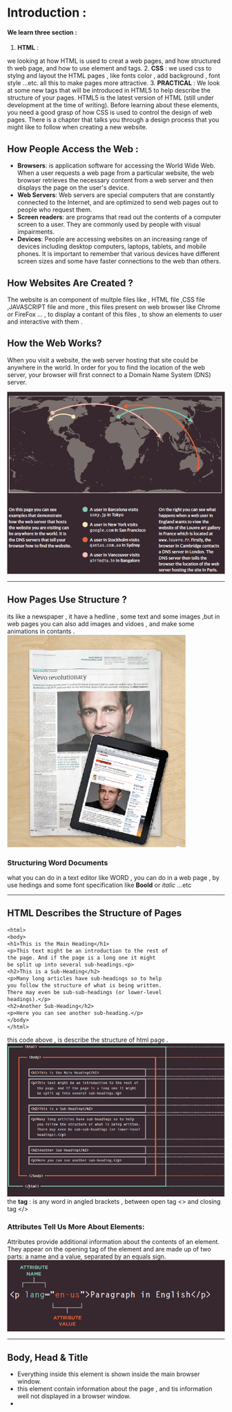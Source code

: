 # Introduction :

#### We learn three section :

1. **HTML** :
  
  we looking at how HTML is used to creat a web pages, and how structured th web page, and how to use element and tags.
2. **CSS** :
  we used css to stylng and layout the HTML pages , like fonts color , add background , font style ...etc.
  all this to make pages more attractive.
3. **PRACTICAL** :
  We look at some new tags that will be introduced in HTML5 to help describe the structure of your pages. HTML5 is the latest version of HTML (still under development at the time of writing). Before learning about these elements, you need a good grasp of how CSS is used to control the design of web pages. There is a chapter that talks you through a design process that you might like to follow when creating a new website.


## How People Access the Web :

* **Browsers**:
 is application software for accessing the World Wide Web. When a user requests a web page from a particular website, the web browser retrieves the necessary content from a web server and then displays the page on the user's device.
 * **Web Servers**:
 Web servers are special computers that are constantly connected to the Internet, and are optimized to send web pages out to people who request them.
 * **Screen readers**:
 are programs that read out the contents of a computer screen to a user. They are commonly used by people with visual impairments.
 * **Devices**:
 People are accessing websites on an increasing range of devices including desktop computers, laptops, tablets, and mobile phones. It is important to remember that various devices have different screen sizes and some have faster connections to the web than others.


## How Websites Are Created ?

The website is an component of multple files like  , HTML file ,CSS file ,JAVASCRIPT file and more , this files present on web browser like Chrome or FireFox ... , to display a contant of this files , to show an elements to user and interactive with them .


## How the Web Works?
When you visit a website, the web server hosting that site could be anywhere in the world. In order for you to find the location of the web server, your browser will first connect to a Domain Name System (DNS) server.

![How the Web Works](/image_class-01/1.png)

---

## How Pages Use Structure ?

its like a newspaper , it have a hedline , some text and some images ,but in web pages you can also add images and vidoes , and make some animations in contants .
![How Pages Use Structure](/image_class-01/2.png)


### Structuring Word Documents
what you can do in a text editor like WORD , you can do in a web page , by use hedings and some font specification like **Boold** or *italic* ...etc

---

## HTML Describes the Structure of Pages

```
<html>
<body>
<h1>This is the Main Heading</h1>
<p>This text might be an introduction to the rest of
the page. And if the page is a long one it might
be split up into several sub-headings.<p>
<h2>This is a Sub-Heading</h2>
<p>Many long articles have sub-headings so to help
you follow the structure of what is being written.
There may even be sub-sub-headings (or lower-level
headings).</p>
<h2>Another Sub-Heading</h2>
<p>Here you can see another sub-heading.</p>
</body>
</html>

```

this code above , is describe the structure of html page .
![HTML Describes the Structure of Pages](/image_class-01/3.png)
the **tag** : is any word in angled brackets , between open tag <> and closing tag </>

### Attributes Tell Us More About Elements:
Attributes provide additional information about the contents of an element. They appear on the opening tag of the element and are made up of two parts: a name and a value, separated by an equals sign.
![HTML Describes the Structure of Pages](/image_class-01/4.png)

---

## Body, Head & Title

* **<body>**
Everything inside this element is shown inside the main browser window.
* **<head>**
this element contain information about the page , and tis information well not displayed in a browser window.
* **<title>**
this element show the name of page or sometimes another information in the tab for that page .

### Creating a Web Page on a PC :

1. open any text editor.
2. write some html code.
3. save the file with .html extintion .
4. open the file uses web browser.


---
## Looking at How Other sites are Built :

when you looking at Other website , you may take an idea to start build your web site .

---

# EXTRA MARKUP 


**different versions of HTML:**

|HTML4|HTML5|
|---|---|
|a few elements added in HTML5 |web page authors do not need to close all tags, and new elements and attributes will be introduced|
|had some presentational elements to control the appearance of pages|ensure that users with older browsers will be able to view your pages|


>There are many HTML elements which have been modified or removed from HTML5. Some of them are listed below:

|Element|	In HTML5|
|---|---|
|< applet>|Changed to <object>|
|< acronym>|Changed to <abbr>|
|< dir>|	Changed to <ul>|
|< frameset>|Removed|
|< frame>|Removed|
|< noframes>|Removed|
|< strike>|	No new tag. CSS is used for this|
|< big>|	No new tag. CSS is used for this|
|< basefont>|	No new tag. CSS is used for this|
|< font>|	No new tag. CSS is used for this|
|< center>|	No new tag. CSS is used for this|
|< tt>|	No new tag. CSS is used for this|


>DOCTYPES tell browsers which version of HTML you
are using.
>You can add comments to your code between the
 < !-- and --> markers.
 The id and class attributes allow you to identify
particular elements.
The id and class attributes allow you to identify
particular elements.
The id and class attributes allow you to identify
particular elements.
< meta> tag allows you to supply all kinds of
information about your web page.
Escape characters are used to include special
characters in your pages such as <, >, and ©.


---

### Comments in HTML <!-- --->
```
<!-- start of introduction -->
<h1>Current Exhibitions</h1>
<h2>Olafur Eliasson</h2>
<!-- end of introduction -->
<!-- start of main text -->
<p>Olafur Eliasson was born in Copenhagen, Denmark
in 1967 to Icelandic parents.</p>
<p>He is known for sculptures and large-scale
installation art employing elemental materials
such as light, water, and air temperature to
enhance the viewer's experience.</p>
<!-- end of main text -->
<!--
<a href="mailto:info@example.org">Contact</a>
-->
```
anything between the comments tag well not shown in html page.

we use comment to make the code familiar you are with the page at the time of writing it, when you come back to it later (or if someone else needs to look at the code).

---
### ID Attribute:

```
<p>Water and air. So very commonplace are these
substances, they hardly attract attention - and
yet they vouchsafe our very existence.</p>
<p id="pullquote">Every time I view the sea I feel
a calming sense of security, as if visiting my
ancestral home; I embark on a voyage of seeing.
</p>
<p>Mystery of mysteries, water and air are right
there before us in the sea.</p>
```
Every HTML element can carry the id attribute. It is used to uniquely identify that element from other elements on the page. Its value should start with a letter or an underscore (not a number or any other character). It is important that no two elements on the same page have the same value for their id attributes (otherwise the value is no longer unique).

---

### Class Attribute :
```
<p class="important">For a one-year period from
November 2010, the Marugame Genichiro-Inokuma
Museum of Contemporary Art (MIMOCA) will host a
cycle of four Hiroshi Sugimoto exhibitions.</p>
<p>Each will showcase works by the artist
thematically contextualized under the headings
"Science," "Architecture," "History" and
"Religion" so as to present a comprehensive
panorama of the artist's oeuvre.</p>
<p class="important admittance">Hours: 10:00 – 18:00
(No admittance after 17:30)</p>
```

Every HTML element can also carry a class attribute. Sometimes, rather than uniquely identifying one element within a document, you will want a way to identify several elements as being different from the other elements on the page. For example, you might have some paragraphs of text that contain information that is more important than others and want to distinguish these elements, or you might want to differentiate between links that point to other pages on your own site and links that point to external sites.

---
### Block Elements:
```
<h1>Hiroshi Sugimoto</h1>
<p>The dates for the ORIGIN OF ART exhibition are as
follows:</p>
<ul>
<li>Science: 21 Nov - 20 Feb 2010/11</li>
<li>Architecture: 6 Mar - 15 May 2011</li>
<li>History: 29 May - 21 Aug 2011</li>
<li>Religion: 28 Aug - 6 Nov 2011</li>
</ul>
```

---
### Inline Elements :

```
Timed to a single revolution of the planet around
the sun at a 23.4 degrees tilt that plays out the
rhythm of the seasons, this <em>Origins of Art</em>
cycle is organized around four themes: <b>science,
architecture, history</b> and <b>religion</b>.
```
---

### Grouping Text & Elements In a Block

### <div>
The <div> element allows you to group a set of elements together in one block-level box.
```
<div id="header">
<img src="images/logo.gif" alt="Anish Kapoor" />
<ul>
<li><a href="index.html">Home</a></li>
<li><a href="biography.html">Biography</a></li>
<li><a href="works.html">Works</a></li>
<li><a href="contact.html">Contact</a></li>
</ul>
</div><!-- end of header -->
```

---
### Grouping Text & Elements Inline
### <span>
The <span> element acts like an inline equivalent of the <div> element. It is used to either:

1. Contain a section of text where there is no other suitable element to differentiate it from its surrounding text
2. Contain a number of inline elements

```
<p>Anish Kapoor won the Turner Prize in 1991 and
exhibited at the <span class="gallery">Tate
Modern</span> gallery in London in 2003.</p>
```

---

### IFrames
### <iframe>
An iframe is like a little window that has been cut into your page — and in that window you can see another page. The term
iframe is an abbreviation of inline frame.

```
<iframe
width="450"
height="350"
src="http://maps.google.co.uk/maps?q=moma+new+york
&amp;output=embed">
</iframe>
```

#### iframe attributes:
* **src **
The src attribute specifies the URL of the page to show in the frame.
* **height**
The height attribute specifies the height of the iframe in pixels.
* **width**
The width attribute specifies the width of the iframe in pixels.
* **scrolling**
The scrolling attribute will not be supported in HTML5. In HTML 4 and XHTML, it indicates whether the iframe should have scrollbars or not.
* **frameborder**
The frameborder attribute will not be supported in HTML5. In HTML 4 and XHTML, it indicates whether the frame should have a border or not.
* **seamless**
In HTML5, a new attribute called seamless can be appliedto an iframe where scrollbars
are not desired. The seamless attribute (like some other new HTML5 attributes) does not need a value, but you will often see authors give it a value of seamless. Older browsers do not support the seamless attribute.

---

### Information About Your Pages

### <meta>
The <meta> element lives inside the <head> element and contains information about that web page.

#### meta attributes:
* description
* keywords
* robots
* author
* pragma
* expires


---

### Escape Characters:
There are some characters that are used in and reserved by HTML code. (For example, the left and right angled brackets.)


![Escape Characters](/image_class-01/5.png)

---

##  Html 5 Layout Elements
![Html 5 Layout Elements](/image_class-01/6.png)


### Headers & Footers
### <header> <footer>

in the header you must write the main title or text that describe your page .

in the footer maby contain a copyright or the social media links , or contact information.

### Navigation 
### <nav>
The <nav> element is used to contain the major navigational blocks on the site such as the primary site navigation.
```
<nav>
<ul>
<li><a href="" class="current">home</a></li>
<li><a href="">classes</a></li>
<li><a href="">catering</a></li>
<li><a href="">about</a></li>
<li><a href="">contact</a></li>
</ul>
</nav>
```

### Articles
### <article>
The <article> element acts as a container for any section of a page that could stand alone and potentially be syndicated.

```
<article>
<figure>
<img src="images/bok-choi.jpg" alt="Bok Choi" />
<figcaption>Bok Choi</figcaption>
</figure>
<hgroup>
<h2>Japanese Vegetarian</h2>
<h3>Five week course in London</h3>
</hgroup>
<p>A five week introduction to traditional
Japanese vegetarian meals, teaching you a
selection of rice and noodle dishes.</p>
</article>
<article>
<figure>
<img src="images/teriyaki.jpg"
alt="Teriyaki sauce" />
<figcaption>Teriyaki Sauce</figcaption>
</figure>
<hgroup>
<h2>Sauces Masterclass</h2>
<h3>One day workshop</h3>
</hgroup>
<p>An intensive one-day course looking at how to
create the most delicious sauces for use in a
range of Japanese cookery.</p>
</article>
```

### Aside
### <aside>
The <aside> element has two purposes, depending on whether it is inside an <article> element or not.
```
<aside>
<section class="popular-recipes">
<h2>Popular Recipes</h2>
<a href="">Yakitori (grilled chicken)</a>
<a href="">Tsukune (minced chicken patties)</a>
<a href="">Okonomiyaki (savory pancakes)</a>
<a href="">Mizutaki (chicken stew)</a>
</section>
<section class="contact-details">
<h2>Contact</h2>
<p>Yoko's Kitchen<br />
27 Redchurch Street<br />
Shoreditch<br />
London E2 7DP</p>
</section>
</aside>
```

### Sections
### <section>
The <section> element groups related content together, and typically each section would  have its own heading.

```
<section class="popular-recipes">
<h2>Popular Recipes</h2>
<a href="">Yakitori (grilled chicken)</a>
<a href="">Tsukune (minced chicken patties)</a>
<a href="">Okonomiyaki (savory pancakes)</a>
<a href="">Mizutaki (chicken stew)</a>
</section>
<section class="contact-details">
<h2>Contact</h2>
<p>Yoko's Kitchen<br />
27 Redchurch Street<br />
Shoreditch<br />
London E2 7DP</p>
</section>
```

### Heading Groups
### <hgroup> 
The purpose of the <hgroup> element is to group together a set of one or more <h1> through <h6> elements so that they are treated as one single heading.

```
<hgroup>
<h2>Japanese Vegetarian</h2>
<h3>Five week course in London</h3>
</hgroup>
```
### Figures
### <figure> <figcaption>
```
<figure>
<img src="images/bok-choi.jpg" alt="Bok Choi" />
<figcaption>Bok Choi</figcaption>
</figure>
```
### Sectioning El ements
### <div>
```
<div class="wrapper">
<header>
<h1>Yoko's Kitchen</h1>
<nav>
<!-- nav content here -->
</nav>
</header>
<section class="courses">
<!-- section content here -->
</section>
<aside>
<!-- aside content here -->
</aside>
<footer>
<!-- footer content here -->
</footer>
</div><!-- .wrapper -->
```
---

## Ok , now let ask our self , when we want to build a website , who is the site for? 

you must have a target something, and this some Target Audience: individuals
```
What is the age range of your target audience?
●● Will your site appeal to more women or men? What is the mix?
●● Which country do your visitors live in?
●● Do they live in urban or rural areas?
●● What is the average income of visitors?
●● What level of education do they have?
●● What is their marital or family status?
●● What is their occupation?
●● How many hours do they work per week?
●● How often do they use the web?
●● What kind of device do they use to access the web?
```
Target Audience: Companies
```
●● What is the size of the company or relevant department?
●● What is the position of people in the company who visit your site?
●● Will visitors be using the site for themselves or for someone else?
●● How large is the budget they control?
```

this question above help you to build your website and make it usefull for those people visit your website , and must you know what your website provid the services .

you must be know what your target from this website , like just to provide some service or to make a business !!

What Your Visitors are Trying to Achieve ?

It is unlikely that you will be able to list every reason why someone visits your site but you are looking for key tasks and motivations. This information can help guide your site designs.

**What Information Your Visitors Need ?**
You know who is coming to your site and why they are coming, so now you need to work out what information they need in order to achieve their goals quickly and effectively.

**How Of ten People Will Visit Your Site?**
Some sites benefit from being updated more frequently than others. Some information (such as news) may be constantly changing, while other content remains relatively static.

---

## Site Maps

is a file where you provide information about the pages, videos, and other files on your site, and the relationships between them. Search engines like Google read this file to more intelligently crawl your site. A sitemap tells Google which pages and files you think are important in your site, and also provides valuable information about these files: for example, for pages, when the page was last updated, how often the page is changed, and any alternate language versions of a page.

![site maps](/image_class-01/7.png)


---
## WireFrames
A wireframe is a simple sketch of the key information that needs to go on each page of a site. It shows the hierarchy of the information and how much space it might require.
![site maps](/image_class-01/8.png)

---
### You can use grouping and similarity to help simplify the information you present.

---
---

# The ABC of Programming :

![The ABC of Programming](/image_class-01/9.png)


#### A script is a series of instructions that a computer can follow to achieve a goal.

# WRITING A SCRIPT

To write a script, you need to first state your goal and then list the tasks that need to be completed in order to achieve it.

Start with the big picture of what you want to achieve, and break that down into smaller steps.
1.  `DEFINE THE GOAL`
![](/image_class-01/11.png)
2. `DESIGN THE SCRIPT`
![](/image_class-01/10.png)
3. `CODE EACH STEP`
![](/image_class-01/12.png)

you need to get to grips with the:
• **Vocabulary:** The words that computers understand
• **Syntax:** How you put those words together to create instructions computers can follow.

You need to learn to "think" like a computer because they solve tasks in different ways than you or I might approach them.

### SKETCHING OUT THE TASKS IN A FLOWCHART:
![](/image_class-01/13.png)

---

## OBJECTS & PROPERTIES: 

### OBJECTS 
In computer programming, each physica l thing in the world can be represented as an object. There are two different types of objects here: a hotel and a car.

### PROPERTIES (CHARACTERISTICS)
Both of the cars share common characteristics. In fact, all cars have a make, a color, and engine size. You could even determine their current speed. Programmers call these characteristics the properties of an object.

---

### EVENTS
There are common ways in which people interact with each type of object. For example, in a car adriver will typically use at least two pedals. The car has been designed to respond differently when the driver interacts with each of the different pedals:
• The accelerator makes the car go faster
• The brake slows it down.

Programmers choose which events they respond to. When a specific event happens, that event can be used to trigger a specific section of the code.

---

### METHODS
Methods typically represent how people (or other things) interact with an object in the real world.
The code for a method can contain lots of instructions that together represent one task.

---

## PUTTING IT ALL TOGETHER
![](/image_class-01/14.png)

---

## HOW A BROWSER SEES A WEB PAGE
![](/image_class-01/15.png)


---

## To write a script for a web page , do :

1. open text editor.
2. write a script code .
3. save file as .js extintion .
4. open HTML file.
5. in the head tag , write a link tag , and in the src attribute , write the path of the script file.
6. open HTML file in the web browser. 